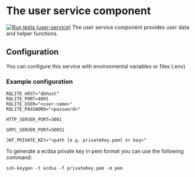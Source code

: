 # The user service component
[![Run tests (user-service)](https://github.com/Onyxmoon/hsfl-master-ai-cloud-engineering/actions/workflows/run-tests-user-service.yml/badge.svg)](https://github.com/Onyxmoon/hsfl-master-ai-cloud-engineering/actions/workflows/run-tests-user-service.yml)
The user service component provides user data and helper functions.

## Configuration
You can configure this service with environmental variables or files (.env)

### Example configuration
```dotenv
RQLITE_HOST="dbhost"
RQLITE_PORT=4001
RQLITE_USER="<user-name>"
RQLITE_PASSWORD="<password>"

HTTP_SERVER_PORT=3001

GRPC_SERVER_PORT=50051

JWT_PRIVATE_KEY="<path [e.g. privateKey.pem] or key>"
```

To generate a ecdsa private key in pem format you can use the following command:
```shell
ssh-keygen -t ecdsa -f privateKey.pem -m pem
```